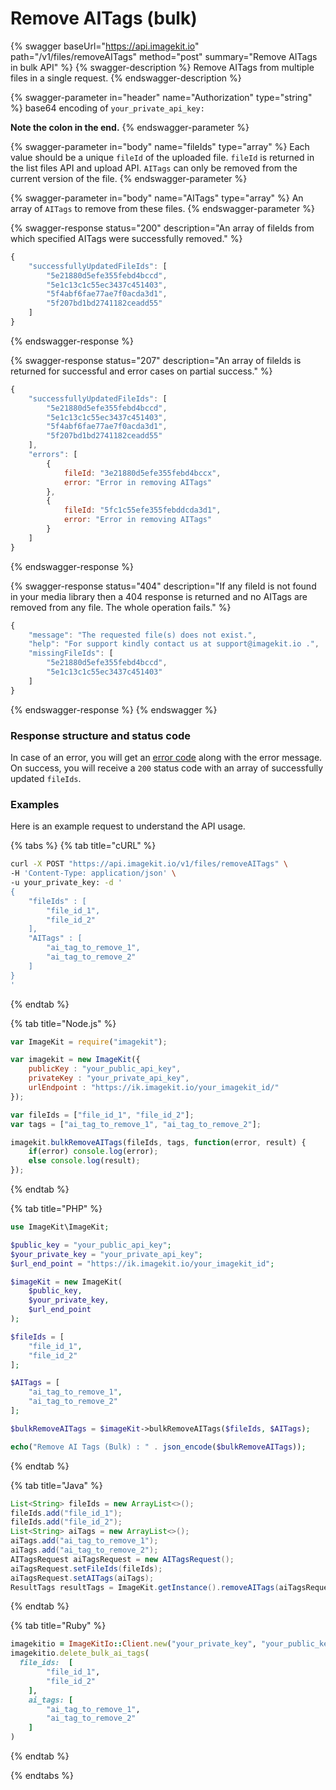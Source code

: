 # Remove AITags (bulk)

{% swagger baseUrl="https://api.imagekit.io" path="/v1/files/removeAITags" method="post" summary="Remove AITags in bulk API" %}
{% swagger-description %}
Remove AITags from multiple files in a single request.
{% endswagger-description %}

{% swagger-parameter in="header" name="Authorization" type="string" %}
base64 encoding of `your_private_api_key:`

**Note the colon in the end.**
{% endswagger-parameter %}

{% swagger-parameter in="body" name="fileIds" type="array" %}
Each value should be a unique `fileId` of the uploaded file. `fileId` is returned in the list files API and upload API. `AITags` can only be removed from the current version of the file.
{% endswagger-parameter %}

{% swagger-parameter in="body" name="AITags" type="array" %}
An array of `AITags` to remove from these files.
{% endswagger-parameter %}

{% swagger-response status="200" description="An array of fileIds from which specified AITags were successfully removed." %}
```javascript
{
    "successfullyUpdatedFileIds": [
        "5e21880d5efe355febd4bccd",
        "5e1c13c1c55ec3437c451403",
        "5f4abf6fae77ae7f0acda3d1", 
        "5f207bd1bd2741182ceadd55"
    ]
}
```
{% endswagger-response %}

{% swagger-response status="207" description="An array of fileIds is returned for successful and error cases on partial success." %}
```javascript
{
    "successfullyUpdatedFileIds": [
        "5e21880d5efe355febd4bccd",
        "5e1c13c1c55ec3437c451403",
        "5f4abf6fae77ae7f0acda3d1", 
        "5f207bd1bd2741182ceadd55"
    ],
    "errors": [
        {
            fileId: "3e21880d5efe355febd4bccx",
            error: "Error in removing AITags"
        },
        {
            fileId: "5fc1c55efe355febddcda3d1",
            error: "Error in removing AITags"
        }
    ]
}
```
{% endswagger-response %}

{% swagger-response status="404" description="If any fileId is not found in your media library then a 404 response is returned and no AITags are removed from any file. The whole operation fails." %}
```javascript
{
    "message": "The requested file(s) does not exist.",
    "help": "For support kindly contact us at support@imagekit.io .",
    "missingFileIds": [
        "5e21880d5efe355febd4bccd",
        "5e1c13c1c55ec3437c451403"
    ]
}
```
{% endswagger-response %}
{% endswagger %}

### Response structure and status code 

In case of an error, you will get an [error code](../api-introduction/#error-codes) along with the error message. On success, you will receive a `200` status code with an array of successfully updated `fileIds`.

### Examples

Here is an example request to understand the API usage.

{% tabs %}
{% tab title="cURL" %}
```bash
curl -X POST "https://api.imagekit.io/v1/files/removeAITags" \
-H 'Content-Type: application/json' \
-u your_private_key: -d '
{
	"fileIds" : [
		"file_id_1",
		"file_id_2"
	],
	"AITags" : [
		"ai_tag_to_remove_1", 
		"ai_tag_to_remove_2"
	]
}
'
```
{% endtab %}

{% tab title="Node.js" %}
```javascript
var ImageKit = require("imagekit");

var imagekit = new ImageKit({
    publicKey : "your_public_api_key",
    privateKey : "your_private_api_key",
    urlEndpoint : "https://ik.imagekit.io/your_imagekit_id/"
});

var fileIds = ["file_id_1", "file_id_2"];
var tags = ["ai_tag_to_remove_1", "ai_tag_to_remove_2"];

imagekit.bulkRemoveAITags(fileIds, tags, function(error, result) {
    if(error) console.log(error);
    else console.log(result);
});
```
{% endtab %}

{% tab title="PHP" %}
```php
use ImageKit\ImageKit;

$public_key = "your_public_api_key";
$your_private_key = "your_private_api_key";
$url_end_point = "https://ik.imagekit.io/your_imagekit_id";

$imageKit = new ImageKit(
    $public_key,
    $your_private_key,
    $url_end_point
);

$fileIds = [
	"file_id_1",
	"file_id_2"
];

$AITags = [
	"ai_tag_to_remove_1", 
	"ai_tag_to_remove_2"
];

$bulkRemoveAITags = $imageKit->bulkRemoveAITags($fileIds, $AITags);

echo("Remove AI Tags (Bulk) : " . json_encode($bulkRemoveAITags));
```
{% endtab %}

{% tab title="Java" %}
```java
List<String> fileIds = new ArrayList<>();
fileIds.add("file_id_1");
fileIds.add("file_id_2");
List<String> aiTags = new ArrayList<>();
aiTags.add("ai_tag_to_remove_1");
aiTags.add("ai_tag_to_remove_2");
AITagsRequest aiTagsRequest = new AITagsRequest();
aiTagsRequest.setFileIds(fileIds);
aiTagsRequest.setAITags(aiTags);
ResultTags resultTags = ImageKit.getInstance().removeAITags(aiTagsRequest);
```
{% endtab %}

{% tab title="Ruby" %}
```ruby
imagekitio = ImageKitIo::Client.new("your_private_key", "your_public_key", "your_url_endpoint")
imagekitio.delete_bulk_ai_tags(
  file_ids:  [
        "file_id_1",
        "file_id_2"
    ],
    ai_tags: [
        "ai_tag_to_remove_1", 
        "ai_tag_to_remove_2"
    ]
)
```
{% endtab %}

{% endtabs %}
